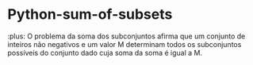 # Python-sum-of-subsets
:plus: O problema da soma dos subconjuntos afirma que um conjunto de inteiros não negativos e um valor M determinam todos os subconjuntos possíveis do conjunto dado cuja soma da soma é igual a M.
